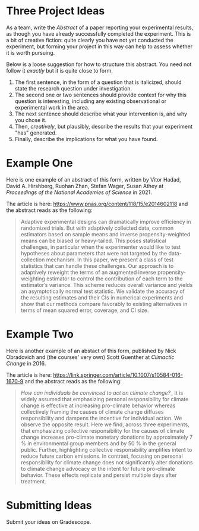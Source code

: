 # Three Project Ideas 

As a team, write the _Abstract_ of a paper reporting your experimental results, as though you have already successfully completed the experiment. This is a bit of creative fiction: quite clearly you have not yet conducted the experiment, but forming your project in this way can help to assess whether it is worth pursuing. 

Below is a loose suggestion for how to structure this abstract. You need not follow it _exactly_ but it is quite close to form. 

1. The first sentence, in the form of a question that is italicized, should state the research question under investigation. 
2. The second one or two sentences should provide context for why this question is interesting, including any existing observational or experimental work in the area. 
3. The next sentence should describe what your intervention is, and why you chose it. 
4. Then, _creatively_, but plausibly, describe the results that your experiment "has" generated.
5. Finally, describe the implications for what you have found.

# Example One 

Here is one example of an abstract of this form, written by Vitor Hadad, David A. Hirshberg, Ruohan Zhan, Stefan Wager, Susan Athey at _Proceedings of the National Academies of Science_ in 2021.

The article is here: https://www.pnas.org/content/118/15/e2014602118 and the abstract reads as the following: 

> Adaptive experimental designs can dramatically improve efficiency in randomized trials. But with adaptively collected data, common estimators based on sample means and inverse propensity-weighted means can be biased or heavy-tailed. This poses statistical challenges, in particular when the experimenter would like to test hypotheses about parameters that were not targeted by the data-collection mechanism. In this paper, we present a class of test statistics that can handle these challenges. Our approach is to adaptively reweight the terms of an augmented inverse propensity-weighting estimator to control the contribution of each term to the estimator’s variance. This scheme reduces overall variance and yields an asymptotically normal test statistic. We validate the accuracy of the resulting estimates and their CIs in numerical experiments and show that our methods compare favorably to existing alternatives in terms of mean squared error, coverage, and CI size.

# Example Two 

Here is another example of an abstact of this form, published by Nick Obradovich and (the courses' very own) Scott Guenther at _Climactic Change_ in 2016. 

The article is here: https://link.springer.com/article/10.1007/s10584-016-1670-9 and the abstract reads as the following: 

> _How can individuals be convinced to act on climate change?__ It is widely assumed that emphasizing personal responsibility for climate change is effective at increasing pro-climate behavior whereas collectively framing the causes of climate change diffuses responsibility and dampens the incentive for individual action. We observe the opposite result. Here we find, across three experiments, that emphasizing collective responsibility for the causes of climate change increases pro-climate monetary donations by approximately 7 % in environmental group members and by 50 % in the general public. Further, highlighting collective responsibility amplifies intent to reduce future carbon emissions. In contrast, focusing on personal responsibility for climate change does not significantly alter donations to climate change advocacy or the intent for future pro-climate behavior. These effects replicate and persist multiple days after treatment.

# Submitting Ideas 

Submit your ideas on Gradescope. 
